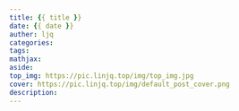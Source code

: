 ```yaml
---
title: {{ title }}
date: {{ date }}
auther: ljq
categories: 
tags:
mathjax: 
aside: 
top_img: https://pic.linjq.top/img/top_img.jpg
cover: https://pic.linjq.top/img/default_post_cover.png
description: 
---
```

